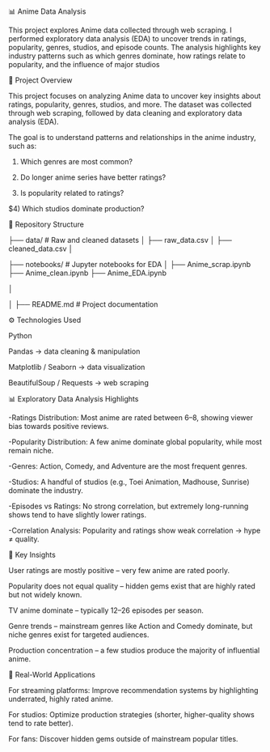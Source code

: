 📊 Anime Data Analysis 


This project explores Anime data collected through web scraping. I performed exploratory data analysis (EDA) to uncover trends in ratings, popularity, genres, studios, and episode counts. The analysis highlights key industry patterns such as which genres dominate, how ratings relate to popularity, and the influence of major studios



📌 Project Overview

This project focuses on analyzing Anime data to uncover key insights about ratings, popularity, genres, studios, and more.
The dataset was collected through web scraping, followed by data cleaning and exploratory data analysis (EDA).

The goal is to understand patterns and relationships in the anime industry, such as:

1) Which genres are most common?

2) Do longer anime series have better ratings?

3) Is popularity related to ratings?

$4) Which studios dominate production?



📂 Repository Structure

├── data/                  # Raw and cleaned datasets
│   ├── raw_data.csv
│   ├── cleaned_data.csv
│


├── notebooks/             # Jupyter notebooks for EDA
│   ├── Anime_scrap.ipynb
    ├── Anime_clean.ipynb
    ├── Anime_EDA.ipynb
    
│

│
├── README.md              # Project documentation




⚙️ Technologies Used

Python

Pandas → data cleaning & manipulation

Matplotlib / Seaborn → data visualization

BeautifulSoup / Requests → web scraping




📊 Exploratory Data Analysis Highlights

-Ratings Distribution: Most anime are rated between 6–8, showing viewer bias towards positive reviews.

-Popularity Distribution: A few anime dominate global popularity, while most remain niche.

-Genres: Action, Comedy, and Adventure are the most frequent genres.

-Studios: A handful of studios (e.g., Toei Animation, Madhouse, Sunrise) dominate the industry.

-Episodes vs Ratings: No strong correlation, but extremely long-running shows tend to have slightly lower ratings.

-Correlation Analysis: Popularity and ratings show weak correlation → hype ≠ quality.





📌 Key Insights

User ratings are mostly positive – very few anime are rated poorly.

Popularity does not equal quality – hidden gems exist that are highly rated but not widely known.

TV anime dominate – typically 12–26 episodes per season.

Genre trends – mainstream genres like Action and Comedy dominate, but niche genres exist for targeted audiences.

Production concentration – a few studios produce the majority of influential anime.




🚀 Real-World Applications

For streaming platforms: Improve recommendation systems by highlighting underrated, highly rated anime.

For studios: Optimize production strategies (shorter, higher-quality shows tend to rate better).

For fans: Discover hidden gems outside of mainstream popular titles.
